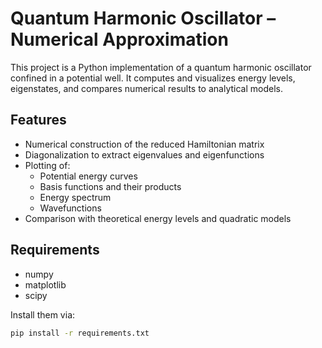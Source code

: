 # Quantum Harmonic Oscillator – Numerical Approximation

This project is a Python implementation of a quantum harmonic oscillator confined in a potential well. It computes and visualizes energy levels, eigenstates, and compares numerical results to analytical models.

## Features

- Numerical construction of the reduced Hamiltonian matrix
- Diagonalization to extract eigenvalues and eigenfunctions
- Plotting of:
  - Potential energy curves
  - Basis functions and their products
  - Energy spectrum
  - Wavefunctions
- Comparison with theoretical energy levels and quadratic models

## Requirements

- numpy
- matplotlib
- scipy

Install them via:

```bash
pip install -r requirements.txt
